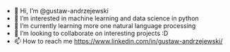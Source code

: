 - 👋 Hi, I’m @gustaw-andrzejewski
- 👀 I’m interested in machine learning and data science in python
- 🌱 I’m currently learning more one natural language processing
- 💞️ I’m looking to collaborate on interesting projects :D
- 📫 How to reach me https://www.linkedin.com/in/gustaw-andrzejewski/ 

<!---
gustaw-andrzejewski/gustaw-andrzejewski is a ✨ special ✨ repository because its `README.md` (this file) appears on your GitHub profile.
You can click the Preview link to take a look at your changes.
--->
